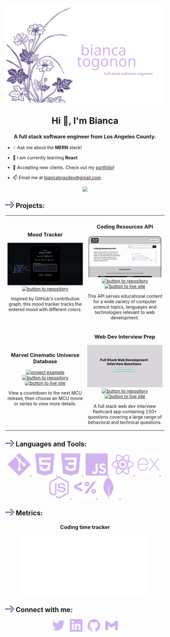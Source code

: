 <img align="center" src="https://github.com/bytesbybianca/readme-assets/blob/main/profile-images/github-banner.svg?raw=true" alt="biancatogonon"/>

<h1 align="center">Hi 👋, I'm Bianca</h1>
<h3 align="center">A full stack software engineer from Los Angeles County.</h3>

- 💡 Ask me about the **MERN** stack!

- 🌱 I am currently learning **React**

- 💼 Accepting new clients. Check out my [portfolio](https://biancatogonon.netlify.app/)!

- 📫 Email me at [biancatogodev@gmail.com](mailto:biancatogodev@gmail.com)

<div align="center">
  <img src="https://github-readme-streak-stats.herokuapp.com/?user=bytesbybianca&hide_border=true&theme=tokyonight_duo">
</div>

<h2 align="left"><img src="https://github.com/bytesbybianca/readme-assets/blob/main/profile-images/arrow.svg?raw=true" alt="arrow icon" height="20px"> Projects:</h2>
<div align="center">
  <table>
      <tr>
      <td width="50%">
          <h3 align="center">Mood Tracker</h3>
          <p align="center">
            <a href="https://github.com/bytesbybianca/mood-tracker" target="_blank" rel="noreferrer"> <img src="https://github.com/bytesbybianca/readme-assets/blob/main/project-images/mood-tracker-v1.gif?raw=true" alt="project example"/> </a>
            <span> <a href="https://github.com/bytesbybianca/mood-tracker" target="_blank" rel="noreferrer""><img src="https://img.shields.io/badge/-repo-CAC9CB?style=flat-square&logo=github&logoColor=79668c" alt="button to repository" height ="25px"></a> </span>
            <p align="center">
              Inspired by GitHub's contribution graph, this mood tracker tracks the entered mood with different colors.
            </p>
          </p>
        </td>
        <td width="50%">
          <h3 align="center">Coding Resources API</h3>
          <p align="center">
            <a href="https://github.com/the-api-administration/coding-resources-api" target="_blank" rel="noreferrer"> <img src="https://github.com/bytesbybianca/readme-assets/blob/main/profile-images/coding-resources-api.gif?raw=true" alt="project example"/> </a>
            <span> <a href="https://github.com/the-api-administration/coding-resources-api" target="_blank" rel="noreferrer""><img src="https://img.shields.io/badge/-repo-CAC9CB?style=flat-square&logo=github&logoColor=79668c" alt="button to repository" height ="25px"></a> <a href="https://coding-resources-api.up.railway.app/" target="_blank" rel="noreferrer"><img src="https://img.shields.io/badge/-live%20site-35393F?style=flat-square" alt="button to live site" height="25px"></a> </span>
            <p align="center">
              This API serves educational content for a wide variety of computer science topics, languages and technologies relevant to web development.
            </p>
          </p>
        </td>
      </tr>
      <tr>
        <td width="50%">
          <h3 align="center">Marvel Cinematic Universe Database</h3>
          <p align="center">
            <a href="https://github.com/bytesbybianca/mcu-carousel" target="_blank" rel="noreferrer"> <img src="https://github.com/bytesbybianca/readme-assets/blob/main/profile-images/mcu-v2.gif?raw=true" alt="project example"/> </a>
            <span> <a href="https://github.com/bytesbybianca/mcu-carousel" target="_blank" rel="noreferrer""><img src="https://img.shields.io/badge/-repo-CAC9CB?style=flat-square&logo=github&logoColor=79668c" alt="button to repository" height ="25px"></a> <a href="https://mcudb.netlify.app/" target="_blank" rel="noreferrer"><img src="https://img.shields.io/badge/-live%20site-35393F?style=flat-square" alt="button to live site" height="25px"></a></span>
            <p align="center">
              View a countdown to the next MCU release, then choose an MCU movie or series to view more details.
            </p>
          </p>
        </td>
        <td width="50%">
          <h3 align="center">Web Dev Interview Prep</h3>
          <p align="center">
            <a href="https://github.com/bytesbybianca/interview-question-api" target="_blank" rel="noreferrer"> <img src="https://github.com/bytesbybianca/readme-assets/blob/main/profile-images/banki.gif?raw=true" alt="project example"/> </a>
            <span> <a href="https://github.com/bytesbybianca/interview-question-api" target="_blank" rel="noreferrer""><img src="https://img.shields.io/badge/-repo-CAC9CB?style=flat-square&logo=github&logoColor=79668c" alt="button to repository" height ="25px"></a> <a href="https://full-stack-interview-prep.up.railway.app/" target="_blank" rel="noreferrer"><img src="https://img.shields.io/badge/-live%20site-35393F?style=flat-square" alt="button to live site" height="25px"></a> </span>
            <p align="center">
              A full stack web dev interview flashcard app containing 150+ questions covering a large range of behavioral and technical questions.
            </p>
          </p>
        </td>
      </tr>
  </table>
</div>

<h2 align="left"><img src="https://github.com/bytesbybianca/readme-assets/blob/main/profile-images/arrow.svg?raw=true" alt="arrow icon" height="20px"> Languages and Tools:</h2>
<p align="center">
    <a href="https://git-scm.com/" target="_blank" rel="noreferrer"> 
      <img src="https://github.com/bytesbybianca/readme-assets/blob/main/profile-images/git.svg" alt="git" height="70"/>
    </a>&nbsp;
    <a href="https://www.w3.org/html/" target="_blank" rel="noreferrer">
        <img src="https://github.com/bytesbybianca/readme-assets/blob/main/profile-images/html5.svg" alt="html5" height="70"/>
    </a>&nbsp;
    <a href="https://www.w3schools.com/css/" target="_blank" rel="noreferrer">
      <img src="https://github.com/bytesbybianca/readme-assets/blob/main/profile-images/css3.svg" alt="css3" height="70"/>
    </a> &nbsp;
    <a href="https://developer.mozilla.org/en-US/docs/Web/JavaScript" target="_blank" rel="noreferrer"> 
      <img src="https://github.com/bytesbybianca/readme-assets/blob/main/profile-images/js.svg" alt="javascript" height="70"/> 
    </a> &nbsp;
    <a href="https://reactjs.org/" target="_blank" rel="noreferrer"> 
      <img src="https://github.com/bytesbybianca/readme-assets/blob/main/profile-images/react.svg" alt="react" height="70"/> 
    </a> &nbsp;
    <a href="https://expressjs.com" target="_blank" rel="noreferrer"> 
      <img src="https://github.com/bytesbybianca/readme-assets/blob/main/profile-images/express.svg" alt="express" height="70"/> 
    </a> &nbsp;
      <a href="https://nodejs.org" target="_blank" rel="noreferrer"> 
      <img src="https://github.com/bytesbybianca/readme-assets/blob/main/profile-images/nodejs.svg" alt="nodejs" height="70"/> 
    </a> &nbsp;
      <a href="https://ejs.co/" target="_blank" rel="noreferrer"> 
      <img src="https://github.com/bytesbybianca/readme-assets/blob/main/profile-images/ejs.svg" alt="ejs" height="70"/> 
    </a>
    <a href="https://www.mongodb.com/" target="_blank" rel="noreferrer"> 
      <img src="https://github.com/bytesbybianca/readme-assets/blob/main/profile-images/mongodb.svg" alt="mongodb" height="70"/> 
    </a> &nbsp;
  </p>

<h2 align="left"><img src="https://github.com/bytesbybianca/readme-assets/blob/main/profile-images/arrow.svg?raw=true" alt="arrow icon" height="20px"> Metrics:</h2>

<div align="center">
  <h3 align="center">Coding time tracker</h3>
  <img align="center" src="metrics.plugin.wakatime.svg" alt="Metrics" width="400">
</div>

<h2 align="left"><img src="https://github.com/bytesbybianca/readme-assets/blob/main/profile-images/arrow.svg?raw=true" alt="arrow icon" height="20px"> Connect with me:</h2>
<p align="center">
<a href="https://twitter.com/bytesbybianca" target="blank"><img align="center" src="https://github.com/bytesbybianca/readme-assets/blob/main/profile-images/twitter.svg" alt="bytesbybianca" height="40"/></a>&nbsp;&nbsp;&nbsp;
<a href="https://linkedin.com/in/biancatogonon" target="blank"><img align="center" src="https://github.com/bytesbybianca/readme-assets/blob/main/profile-images/linkedin.svg" alt="biancatogonon" height="40"/></a>&nbsp;&nbsp;&nbsp;
<a href="https://github.com/bytesbybianca/"><img align="center" src="https://github.com/bytesbybianca/readme-assets/blob/main/profile-images/github.svg" alt="biancatogonon" height="40"/></a>&nbsp;&nbsp;&nbsp;
<a href="mailto:biancatogodev@gmail.com"><img align="center" src="https://github.com/bytesbybianca/readme-assets/blob/main/profile-images/gmail.svg" alt="biancatogonon" height="40"/></a>
</p>
